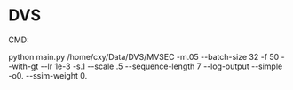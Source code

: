 # DVS

CMD:

python main.py /home/cxy/Data/DVS/MVSEC -m.05 --batch-size 32 -f 50 --with-gt --lr 1e-3  -s.1 --scale .5 --sequence-length 7 --log-output --simple -o0. --ssim-weight 0.
